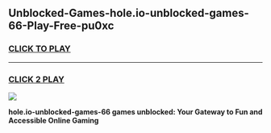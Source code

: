 
## Unblocked-Games-hole.io-unblocked-games-66-Play-Free-pu0xc
<h3>
<a href="https://premium76.site?title=hole.io-unblocked-games-66&ref=21A">CLICK TO PLAY</a></h3>
<hr>

<h3>
<a href="https://premium76.site?title=hole.io-unblocked-games-66&ref=21A">CLICK 2 PLAY</a>
  
</h3>

<a href="https://premium76.site?title=hole.io-unblocked-games-66&ref=21A"><img src="https://clearcache.store/games.png"></a>


**hole.io-unblocked-games-66 games unblocked: Your Gateway to Fun and Accessible Online Gaming**
